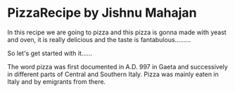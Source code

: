 # PizzaRecipe by Jishnu Mahajan

In this recipe we are going to pizza and this pizza is gonna made with yeast and
oven, it is really delicious and the taste is fantabulous.........

So let's get started with it......

The word pizza was first documented in A.D. 997 in Gaeta and successively in different parts of Central and Southern Italy. Pizza was mainly eaten in Italy and by emigrants from there.
